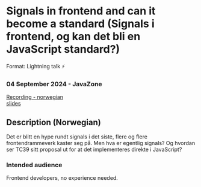 # Signals in frontend and can it become a standard (Signals i frontend, og kan det bli en JavaScript standard?)
Format: Lightning talk ⚡

### 04 September 2024 - JavaZone
[Recording - norwegian](https://vimeo.com/1006184282)  
[slides](https://gaute-talks.netlify.app/signals-in-frontend-and-can-it-become-a-standard/)  

## Description (Norwegian)
Det er blitt en hype rundt signals i det siste, flere og flere frontendrammeverk kaster seg på. Men hva er egentlig signals? Og hvordan ser TC39 sitt proposal ut for at det implementeres direkte i JavaScript?

### Intended audience
Frontend developers, no experience needed.
